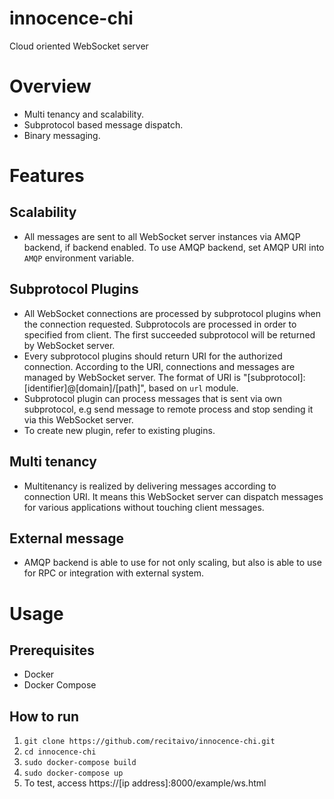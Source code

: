 # innocence-chi
Cloud oriented WebSocket server

Overview
========

* Multi tenancy and scalability.
* Subprotocol based message dispatch.
* Binary messaging.

Features
========

## Scalability
* All messages are sent to all WebSocket server instances via AMQP backend, if backend enabled. To use AMQP backend, set AMQP URI into `AMQP` environment variable.
## Subprotocol Plugins
* All WebSocket connections are processed by subprotocol plugins when the connection requested. Subprotocols are processed in order to specified from client. The first succeeded subprotocol will be returned by WebSocket server.
* Every subprotocol plugins should return URI for the authorized connection. According to the URI, connections and messages are managed by WebSocket server. The format of URI is "[subprotocol]:[identifier]@[domain]/[path]", based on `url` module.
* Subprotocol plugin can process messages that is sent via own subprotocol, e.g send message to remote process and stop sending it via this WebSocket server.
* To create new plugin, refer to existing plugins.
## Multi tenancy
* Multitenancy is realized by delivering messages according to connection URI. It means this WebSocket server can dispatch messages for various applications without touching client messages.
## External message
* AMQP backend is able to use for not only scaling, but also is able to use for RPC or integration with external system.

Usage
=====

## Prerequisites
* Docker
* Docker Compose

## How to run
1. `git clone https://github.com/recitaivo/innocence-chi.git`
2. `cd innocence-chi`
3. `sudo docker-compose build`
4. `sudo docker-compose up`
5. To test, access https://[ip address]:8000/example/ws.html